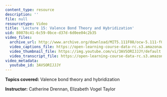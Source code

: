```yaml
---
content_type: resource
description: ''
file: null
resourcetype: Video
title: 'Lecture 15: Valence Bond Theory and Hybridization'
uid: 80878c41-6c59-0bce-d37d-6d0ee04c2b35
video_files:
  archive_url: http://www.archive.org/download/MIT5.111F08/ocw-5.111-f08-lec15_300k.mp4
  video_captions_file: https://open-learning-course-data-rc.s3.amazonaws.com/5-111-principles-of-chemical-science-fall-2008/ac6e01b679ff507b895d79928cc461a4_3AVSORIJJJY.vtt
  video_thumbnail_file: https://img.youtube.com/vi/3AVSORIJJJY/default.jpg
  video_transcript_file: https://open-learning-course-data-rc.s3.amazonaws.com/5-111-principles-of-chemical-science-fall-2008/7e043e1168b33cf8e35464a77c3038e4_3AVSORIJJJY.pdf
video_metadata:
  youtube_id: 3AVSORIJJJY
---
```


**Topics covered:** Valence bond theory and hybridization

**Instructor:** Catherine Drennan, Elizabeth Vogel Taylor